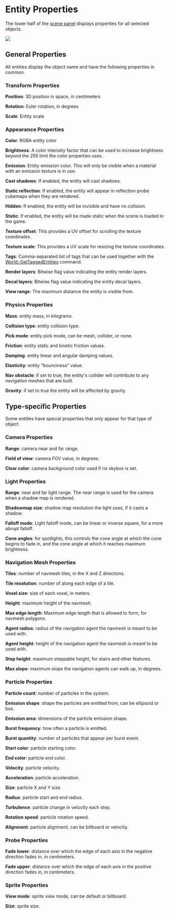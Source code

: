 # Entity Properties

The lower half of the [scene panel](scenepanel.md) displays properties for all selected objects.

![](https://github.com/UltraEngine/Documentation/blob/master/Images/entityproperties.png?raw=true)

## General Properties

All entities display the object name and have the following properties in common.

### Transform Properties

**Position**: 3D position in space, in centimeters

**Rotation**: Euler rotation, in degrees

**Scale**: Entity scale

### Appearance Properties

**Color**: RGBA entity color

**Brightness**: A color intensity factor that can be used to increase brightness beyond the 255 limit the color properties uses.

**Emission**: Entity emission color. This will only be visible when a material with an emission texture is in use.

**Cast shadows**: If enabled, the entity will cast shadows.

**Static reflection**: If enabled, the entity will appear in reflection probe cubemaps when they are rendered.

**Hidden**: If enabled, the entity will be invisible and have no collision.

**Static**: If enabled, the entity will be made static when the scene is loaded in the game.

**Texture offset**: This provides a UV offset for scrolling the texture coordinates.

**Texture scale**: This provides a UV scale for resizing the texture coordinates.

**Tags**: Comma-separated list of tags that can be used together with the [World::GetTaggedEntities](World_GetTaggedEntities) command.

**Render layers**: Bitwise flag value indicating the entity render layers.

**Decal layers**: Bitwise flag value indicating the entity decal layers.

**View range**: The maximum distance the entity is visible from.

### Physics Properties

**Mass**: entity mass, in kilograms.

**Collision type**: entity collision type.

**Pick mode**: entity pick mode, can be mesh, collider, or none.

**Friction**: entity static and kinetic friction values.

**Damping**: entity linear and angular damping values.

**Elasticity**: entity "bounciness" value.

**Nav obstacle**: if set to true, the entity's collider will contribute to any navigation meshes that are built.

**Gravity**: if set to true the entity will be affected by gravity.

## Type-specific Properties

Some entities have special properties that only appear for that type of object.

### Camera Properties

**Range**: camera near and far range.

**Field of view**: camera FOV value, in degrees.

**Clear color**: camera background color used if no skybox is set.

### Light Properties

**Range**: near and far light range. The near range is used for the camera when a shadow map is rendered.

**Shadowmap size**: shadow map resolution the light uses, if it casts a shadow.

**Falloff mode**: Light falloff mode, can be linear or inverse square, for a more abrupt falloff.

**Cone angles**: for spotlights, this controls the cone angle at which the cone begins to fade in, and the cone angle at which it reaches maximum brightness.

### Navigation Mesh Properties

**Tiles**: number of navmesh tiles, in the X and Z directions.

**Tile resolution**: number of along each edge of a tile.

**Voxel size**: size of each voxel, in meters.

**Height**: maximum height of the navmesh.

**Max edge length**: Maximum edge length that is allowed to form, for navmesh polygons.

**Agent radius**: radius of the navigation agent the navmesh is meant to be used with.

**Agent height**: height of the navigation agent the navmesh is meant to be used with.

**Step height**: maximum steppable height, for stairs and other features.

**Max slope**: maximum slope the navigation agents can walk up, in degrees.

### Particle Properties

**Particle count**: number of particles in the system.

**Emission shape**: shape the particles are emitted from, can be ellipsoid or box.

**Emission area**: dimensions of the particle emission shape.

**Burst frequency**: how often a particle is emitted.

**Burst quantity**: number of particles that appear per burst event.

**Start color**: particle starting color.

**End color**: particle end color.

**Velocity**: particle velocity.

**Acceleration**: particle acceleration.

**Size**: particle X and Y size.

**Radius**: particle start and end radius.

**Turbulence**: particle change in velocity each step.

**Rotation speed**: particle rotation speed.

**Alignment**: particle alignment, can be billboard or velocity.

### Probe Properties

**Fade lower**: distance over which the edge of each axis in the negative direction fades in, in centimeters.

**Fade upper**: distance over which the edge of each axis in the positive direction fades in, in centimeters.

### Sprite Properties

**View mode**: sprite view mode, can be default or billboard.

**Size**: sprite size.
